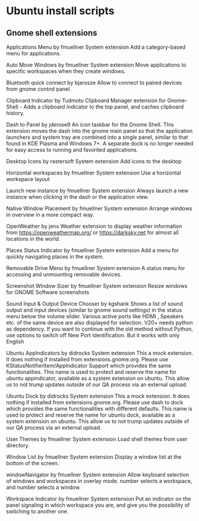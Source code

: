 # Ubuntu install scripts

## Gnome shell extensions

Applications Menu by fmuellner
System extension
Add a category-based menu for applications.

Auto Move Windows by fmuellner
System extension
Move applications to specific workspaces when they create windows.

Bluetooth quick connect by bjarosze
Allow to connect to paired devices from gnome control panel.

Clipboard Indicator by Tudmotu
Clipboard Manager extension for Gnome-Shell - Adds a clipboard indicator to the top panel, and caches clipboard history.

Dash to Panel by jderose9
An icon taskbar for the Gnome Shell. This extension moves the dash into the gnome main panel so that the application launchers and system tray are combined into a single panel, similar to that found in KDE Plasma and Windows 7+. A separate dock is no longer needed for easy access to running and favorited applications.

Desktop Icons by rastersoft
System extension
Add icons to the desktop

Horizontal workspaces by fmuellner
System extension
Use a horizontal workspace layout

Launch new instance by fmuellner
System extension
Always launch a new instance when clicking in the dash or the application view.

Native Window Placement by fmuellner
System extension
Arrange windows in overview in a more compact way.

OpenWeather by jens
Weather extension to display weather information from https://openweathermap.org/ or https://darksky.net for almost all locations in the world.

Places Status Indicator by fmuellner
System extension
Add a menu for quickly navigating places in the system.

Removable Drive Menu by fmuellner
System extension
A status menu for accessing and unmounting removable devices.

Screenshot Window Sizer by fmuellner
System extension
Resize windows for GNOME Software screenshots

Sound Input & Output Device Chooser by kgshank
Shows a list of sound output and input devices (similar to gnome sound settings) in the status menu below the volume slider. Various active ports like HDMI , Speakers etc. of the same device are also displayed for selection. V20+ needs python as dependency. If you want to continue with the old method without Python, use options to switch off New Port identification. But it works with only English

Ubuntu AppIndicators by didrocks
System extension
This a mock extension. It does nothing if installed from extensions.gnome.org. Please use KStatusNotifierItem/AppIndicator Support which provides the same functionalities. This name is used to protect and reserve the name for ubuntu appindicator, available as a system extension on ubuntu. This allow us to not trump updates outside of our QA process via an external upload.

Ubuntu Dock by didrocks
System extension
This a mock extension. It does nothing if installed from extensions.gnome.org. Please use dash to dock which provides the same functionalities with different defaults. This name is used to protect and reserve the name for ubuntu dock, available as a system extension on ubuntu. This allow us to not trump updates outside of our QA process via an external upload.

User Themes by fmuellner
System extension
Load shell themes from user directory.

Window List by fmuellner
System extension
Display a window list at the bottom of the screen.

windowNavigator by fmuellner
System extension
Allow keyboard selection of windows and workspaces in overlay mode. <Ctrl>number selects a workspace, and <Alt>number selects a window.

Workspace Indicator by fmuellner
System extension
Put an indicator on the panel signaling in which workspace you are, and give you the possibility of switching to another one.

